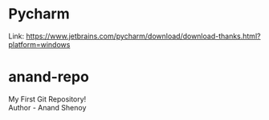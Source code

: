 # Pycharm
Link: https://www.jetbrains.com/pycharm/download/download-thanks.html?platform=windows

# anand-repo
My First Git Repository! <br>
Author - Anand Shenoy
